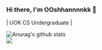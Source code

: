 ### Hi there, I'm OOshhannnnkk 👋
| UOK CS Undergraduate |

<!--
**hashan99/hashan99** is a ✨ _special_ ✨ repository because its `README.md` (this file) appears on your GitHub profile.

Here are some ideas to get you started:

- 🔭 I’m currently working on ...
- 🌱 I’m currently learning ...
- 👯 I’m looking to collaborate on ...
- 🤔 I’m looking for help with ...
- 💬 Ask me about ...
- 📫 How to reach me: ...
- 😄 Pronouns: ...
- ⚡ Fun fact: ...
-->
<!--![004b173f6e3d6843df10114e087f30a8](https://media.giphy.com/media/3o6ZtpxSZbQRRnwCKQ/giphy.gif) 
----->

![Anurag's github stats](https://github-readme-stats.vercel.app/api?username=hashan99&show_icons=true&theme=dark)
<br>
![](https://visitor-badge.glitch.me/badge?page_id=hashan99)
<br>
<!--[![Top Langs](https://github-readme-stats.vercel.app/api/top-langs/?username=hashan99&layout=compact)](https://github.com/anuraghazra/github-readme-stats)-->

<!--### Connect with me:

[<img align="left" alt="codeSTACKr.com" width="22px" src="https://raw.githubusercontent.com/iconic/open-iconic/master/svg/globe.svg" />][website]
[<img align="left" alt="codeSTACKr | YouTube" width="22px" src="https://cdn.jsdelivr.net/npm/simple-icons@v3/icons/youtube.svg" />][youtube]
[<img align="left" alt="codeSTACKr | Twitter" width="22px" src="https://cdn.jsdelivr.net/npm/simple-icons@v3/icons/twitter.svg" />][twitter]
[<img align="left" alt="codeSTACKr | LinkedIn" width="22px" src="https://cdn.jsdelivr.net/npm/simple-icons@v3/icons/linkedin.svg" />][linkedin]
[<img align="left" alt="codeSTACKr | Instagram" width="22px" src="https://cdn.jsdelivr.net/npm/simple-icons@v3/icons/instagram.svg" />][instagram]-->
